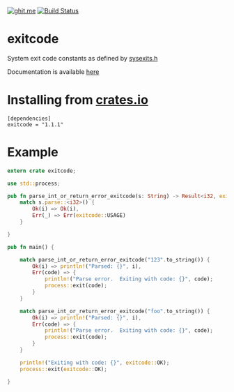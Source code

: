 [![ghit.me](https://ghit.me/badge.svg?repo=benwilber/exitcode)](https://ghit.me/repo/benwilber/exitcode) [![Build Status](https://travis-ci.org/benwilber/exitcode.svg?branch=master)](https://travis-ci.org/benwilber/exitcode)

# exitcode
System exit code constants as defined by [sysexits.h](https://www.freebsd.org/cgi/man.cgi?query=sysexits&apropos=0&sektion=0&manpath=FreeBSD+4.3-RELEASE&format=html)

Documentation is available [here](https://docs.rs/exitcode)

# Installing from [crates.io](https://crates.io/crates/exitcode)
```
[dependencies]
exitcode = "1.1.1"
```

# Example
```rust
extern crate exitcode;

use std::process;

pub fn parse_int_or_return_error_exitcode(s: String) -> Result<i32, exitcode::ExitCode> {
    match s.parse::<i32>() {
        Ok(i) => Ok(i),
        Err(_) => Err(exitcode::USAGE)
    }

}

pub fn main() {

    match parse_int_or_return_error_exitcode("123".to_string()) {
        Ok(i) => println!("Parsed: {}", i),
        Err(code) => {
            println!("Parse error.  Exiting with code: {}", code);
            process::exit(code);
        }
    }

    match parse_int_or_return_error_exitcode("foo".to_string()) {
        Ok(i) => println!("Parsed: {}", i),
        Err(code) => {
            println!("Parse error.  Exiting with code: {}", code);
            process::exit(code);
        }
    }

    println!("Exiting with code: {}", exitcode::OK);
    process::exit(exitcode::OK);

}
```
